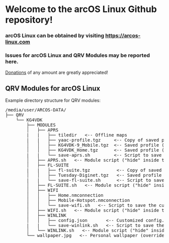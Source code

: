 # Welcome to the arcOS Linux Github repository!
### arcOS Linux can be obtained by visiting https://arcos-linux.com

### Issues for arcOS Linux and QRV Modules may be reported here.

[Donations](https://www.paypal.com/donate/?hosted_button_id=4SAKRN2MH7NEW) of any amount are greatly appreciated!

## QRV Modules for arcOS Linux

Example directory structure for QRV modules:

<pre>/media/user/ARCOS-DATA/
├── QRV
    └── KG4VDK
        ├── MODULES
        │   ├── APRS
        |   |   ├── tiledir   <-- Offline maps
        |   |   ├── yaac-profile.tgz     <-- Copy of saved profile, named yaac-profile.tgz to be active
        │   │   ├── KG4VDK-9_Mobile.tgz  <-- Saved profile (with descriptive name)
        │   │   ├── KG4VDK_Home.tgz      <-- Saved profile (with descriptive name)
        |   |   └── save-aprs.sh         <-- Script to save the current APRS configuration
        │   ├── APRS.sh   <-- Module script ("hide" inside the APRS directory to DISABLE)
        │   ├── FL-SUITE
        |   |   ├── fl-suite.tgz          <-- Copy of saved profile, named fl-suite.tgz to be active
        │   │   ├── Tuesday-Diginet.tgz   <-- Saved profile (with descriptive name)
        |   |   └── save-fl-suite.sh      <-- Script to save the current FL-SUITE configuration
        │   ├── FL-SUITE.sh   <-- Module script ("hide" inside the FL-SUITE directory to DISABLE)
        │   ├── WIFI
        │   │   ├── Home.nmconnection
        │   │   ├── Mobile-Hotspot.nmconnection
        │   │   └── save-wifi.sh   <-- Script to save the current WIFI connections
        │   ├── WIFI.sh   <-- Module script ("hide" inside the WIFI directory to DISABLE)
        │   ├── WINLINK
        │   │   ├── config.json       <-- Customized config.json with aliases and password
        |   |   └── save-winlink.sh   <-- Script to save the current WINLINK configuration
        │   └── WINLINK.sh   <-- Module script ("hide" inside the WINLINK directory to DISABLE)
        └── wallpaper.jpg   <-- Personal wallpaper (overrides default)
        </pre>

